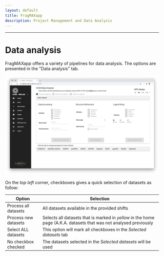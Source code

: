 ```yaml
---
layout: default
title: FragMAXapp
description: Project Management and Data Analysis
---
```


***

# Data analysis

FragMAXapp offers a variety of pipelines for data analysis. The options are presented in the "Data analysis" tab. 

![HOME](https://raw.githubusercontent.com/FragMAX/fragmax.github.io/master/assets/img/analysis1.png)

On the _top left_ corner, checkboxes gives a quick selection of datasets as follow:

|Option|Selection|
|-|-|
|Process all datasets|All datasets available in the provided shifts |
|Process new datasets|Selects all datasets that is marked in *yellow* in the home page (A.K.A. datasets that was not analysed previously|
|Select ALL datasets|This option will mark all checkboxes in the _Selected datasets_ tab |
|No checkbox checked|The datasets selected in the _Selected datasets_ will be used|
